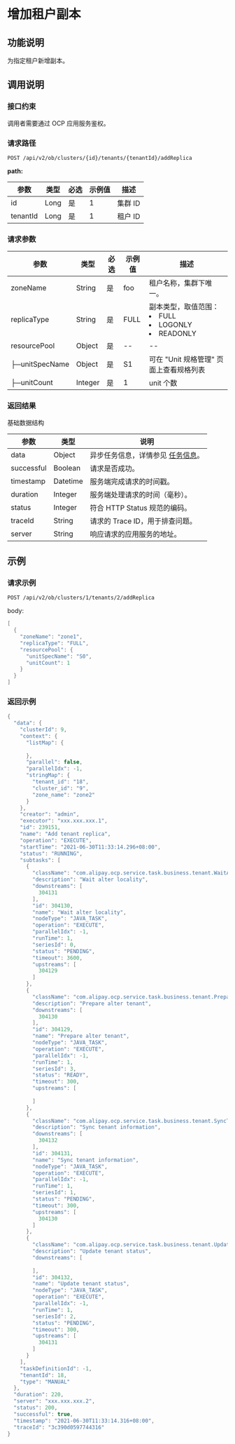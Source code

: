 增加租户副本
===========================

功能说明
-------------------------

为指定租户新增副本。

调用说明
-------------------------

### 接口约束

调用者需要通过 OCP 应用服务鉴权。

### 请求路径

`POST /api/v2/ob/clusters/{id}/tenants/{tenantId}/addReplica`

**path:**

|    参数    |  类型  | 必选 | 示例值 |  描述   |
|----------|------|----|-----|-------|
| id       | Long | 是  | 1   | 集群 ID |
| tenantId | Long | 是  | 1   | 租户 ID |

### 请求参数

|       参数       |   类型    | 必选 | 示例值  |                                                                                                      描述                                                                                                      |
|----------------|---------|----|------|--------------------------------------------------------------------------------------------------------------------------------------------------------------------------------------------------------------|
| zoneName      | String  | 是  | foo  | 租户名称，集群下唯一。                                                                                                                                                                                                  |
| replicaType    | String  | 是  | FULL | 副本类型，取值范围： <li>FULL<li> LOGONLY   <li> READONLY    |
| resourcePool   | Object  | 是  | --   | --                                                                                                                                                                                                           |
| ├─unitSpecName | Object  | 是  | S1   | 可在 "Unit 规格管理" 页面上查看规格列表                                                                                                                                                                                       |
| ├─unitCount    | Integer | 是  | 1    | unit 个数                                                                                                                                                                                                      |

### 返回结果

基础数据结构

|     参数     |    类型    |                                说明                                |
|------------|----------|------------------------------------------------------------------|
| data       | Object   | 异步任务信息，详情参见 [任务信息](../1500.api-appendix/100.task-information.md)。 |
| successful | Boolean  | 请求是否成功。                                                          |
| timestamp  | Datetime | 服务端完成请求的时间戳。                                                     |
| duration   | Integer  | 服务端处理请求的时间（毫秒）。                                                  |
| status     | Integer  | 符合 HTTP Status 规范的编码。                                            |
| traceId    | String   | 请求的 Trace ID，用于排查问题。                                             |
| server     | String   | 响应请求的应用服务的地址。                                                    |

示例
-----------------------

### 请求示例

`POST /api/v2/ob/clusters/1/tenants/2/addReplica`

body:

```java
[
  {
    "zoneName": "zone1",
    "replicaType": "FULL",
    "resourcePool": {
      "unitSpecName": "S0",
      "unitCount": 1
    }
  }
]
```

### 返回示例

```java
{
  "data": {
    "clusterId": 9,
    "context": {
      "listMap": {
        
      },
      "parallel": false,
      "parallelIdx": -1,
      "stringMap": {
        "tenant_id": "18",
        "cluster_id": "9",
        "zone_name": "zone2"
      }
    },
    "creator": "admin",
    "executor": "xxx.xxx.xxx.1",
    "id": 239151,
    "name": "Add tenant replica",
    "operation": "EXECUTE",
    "startTime": "2021-06-30T11:33:14.296+08:00",
    "status": "RUNNING",
    "subtasks": [
      {
        "className": "com.alipay.ocp.service.task.business.tenant.WaitAlterLocalityTask",
        "description": "Wait alter locality",
        "downstreams": [
          304131
        ],
        "id": 304130,
        "name": "Wait alter locality",
        "nodeType": "JAVA_TASK",
        "operation": "EXECUTE",
        "parallelIdx": -1,
        "runTime": 1,
        "seriesId": 0,
        "status": "PENDING",
        "timeout": 3600,
        "upstreams": [
          304129
        ]
      },
      {
        "className": "com.alipay.ocp.service.task.business.tenant.PrepareAlterTenantTask",
        "description": "Prepare alter tenant",
        "downstreams": [
          304130
        ],
        "id": 304129,
        "name": "Prepare alter tenant",
        "nodeType": "JAVA_TASK",
        "operation": "EXECUTE",
        "parallelIdx": -1,
        "runTime": 1,
        "seriesId": 3,
        "status": "READY",
        "timeout": 300,
        "upstreams": [
          
        ]
      },
      {
        "className": "com.alipay.ocp.service.task.business.tenant.SyncTenantInfoTask",
        "description": "Sync tenant information",
        "downstreams": [
          304132
        ],
        "id": 304131,
        "name": "Sync tenant information",
        "nodeType": "JAVA_TASK",
        "operation": "EXECUTE",
        "parallelIdx": -1,
        "runTime": 1,
        "seriesId": 1,
        "status": "PENDING",
        "timeout": 300,
        "upstreams": [
          304130
        ]
      },
      {
        "className": "com.alipay.ocp.service.task.business.tenant.UpdateTenantStatusTask",
        "description": "Update tenant status",
        "downstreams": [
          
        ],
        "id": 304132,
        "name": "Update tenant status",
        "nodeType": "JAVA_TASK",
        "operation": "EXECUTE",
        "parallelIdx": -1,
        "runTime": 1,
        "seriesId": 2,
        "status": "PENDING",
        "timeout": 300,
        "upstreams": [
          304131
        ]
      }
    ],
    "taskDefinitionId": -1,
    "tenantId": 18,
    "type": "MANUAL"
  },
  "duration": 220,
  "server": "xxx.xxx.xxx.2",
  "status": 200,
  "successful": true,
  "timestamp": "2021-06-30T11:33:14.316+08:00",
  "traceId": "3c390d0597744316"
}
```

